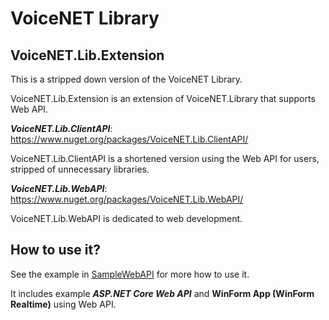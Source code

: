 # VoiceNET Library

## VoiceNET.Lib.Extension

This is a stripped down version of the VoiceNET Library.

VoiceNET.Lib.Extension is an extension of VoiceNET.Library that supports Web API.
 
***VoiceNET.Lib.ClientAPI***: https://www.nuget.org/packages/VoiceNET.Lib.ClientAPI/

VoiceNET.Lib.ClientAPI is a shortened version using the Web API for users, stripped of unnecessary libraries.
 
***VoiceNET.Lib.WebAPI***: https://www.nuget.org/packages/VoiceNET.Lib.WebAPI/

VoiceNET.Lib.WebAPI is dedicated to web development.

## How to use it?

See the example in [SampleWebAPI](https://github.com/nhannt201/VoiceNET.Library/tree/main/SampleWebAPI) for more how to use it.

It includes example ***ASP.NET Core Web API*** and **WinForm App (WinForm Realtime)** using Web API.
